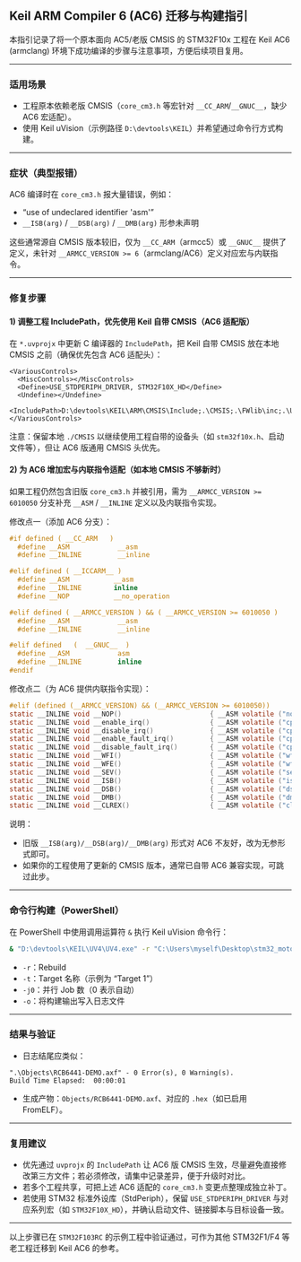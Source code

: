 ## Keil ARM Compiler 6 (AC6) 迁移与构建指引

本指引记录了将一个原本面向 AC5/老版 CMSIS 的 STM32F10x 工程在 Keil AC6 (armclang) 环境下成功编译的步骤与注意事项，方便后续项目复用。

---

### 适用场景
- 工程原本依赖老版 CMSIS（`core_cm3.h` 等宏针对 `__CC_ARM`/`__GNUC__`，缺少 AC6 宏适配）。
- 使用 Keil uVision（示例路径 `D:\devtools\KEIL`）并希望通过命令行方式构建。

---

### 症状（典型报错）
AC6 编译时在 `core_cm3.h` 报大量错误，例如：
- “use of undeclared identifier 'asm'”
- `__ISB(arg)` / `__DSB(arg)` / `__DMB(arg)` 形参未声明

这些通常源自 CMSIS 版本较旧，仅为 `__CC_ARM`（armcc5）或 `__GNUC__` 提供了定义，未针对 `__ARMCC_VERSION >= 6`（armclang/AC6）定义对应宏与内联指令。

---

### 修复步骤

#### 1) 调整工程 IncludePath，优先使用 Keil 自带 CMSIS（AC6 适配版）
在 `*.uvprojx` 中更新 C 编译器的 `IncludePath`，把 Keil 自带 CMSIS 放在本地 CMSIS 之前（确保优先包含 AC6 适配头）：
```338:345:RCB6406_6412之应用-IO应用_电机驱动/RCB6406_6412-DEMO.uvprojx
<VariousControls>
  <MiscControls></MiscControls>
  <Define>USE_STDPERIPH_DRIVER, STM32F10X_HD</Define>
  <Undefine></Undefine>
  <IncludePath>D:\devtools\KEIL\ARM\CMSIS\Include;.\CMSIS;.\FWlib\inc;.\USER;.\USER\inc</IncludePath>
</VariousControls>
```
注意：保留本地 `./CMSIS` 以继续使用工程自带的设备头（如 `stm32f10x.h`、启动文件等），但让 AC6 版通用 CMSIS 头优先。

#### 2) 为 AC6 增加宏与内联指令适配（如本地 CMSIS 不够新时）
如果工程仍然包含旧版 `core_cm3.h` 并被引用，需为 `__ARMCC_VERSION >= 6010050` 分支补充 `__ASM` / `__INLINE` 定义以及内联指令实现。

修改点一（添加 AC6 分支）：
```290:305:RCB6406_6412之应用-IO应用_电机驱动/CMSIS/core_cm3.h
#if defined ( __CC_ARM   )
  #define __ASM            __asm
  #define __INLINE         __inline

#elif defined ( __ICCARM__ )
  #define __ASM           __asm
  #define __INLINE        inline
  #define __NOP           __no_operation

#elif defined ( __ARMCC_VERSION ) && ( __ARMCC_VERSION >= 6010050 )
  #define __ASM            __asm
  #define __INLINE         __inline

#elif defined   (  __GNUC__  )
  #define __ASM            asm
  #define __INLINE         inline
#endif
```

修改点二（为 AC6 提供内联指令实现）：
```776:793:RCB6406_6412之应用-IO应用_电机驱动/CMSIS/core_cm3.h
#elif (defined (__ARMCC_VERSION) && (__ARMCC_VERSION >= 6010050))
static __INLINE void __NOP()                      { __ASM volatile ("nop"); }
static __INLINE void __enable_irq()               { __ASM volatile ("cpsie i"); }
static __INLINE void __disable_irq()              { __ASM volatile ("cpsid i"); }
static __INLINE void __enable_fault_irq()         { __ASM volatile ("cpsie f"); }
static __INLINE void __disable_fault_irq()        { __ASM volatile ("cpsid f"); }
static __INLINE void __WFI()                      { __ASM volatile ("wfi");   }
static __INLINE void __WFE()                      { __ASM volatile ("wfe");   }
static __INLINE void __SEV()                      { __ASM volatile ("sev");   }
static __INLINE void __ISB()                      { __ASM volatile ("isb");   }
static __INLINE void __DSB()                      { __ASM volatile ("dsb");   }
static __INLINE void __DMB()                      { __ASM volatile ("dmb");   }
static __INLINE void __CLREX()                    { __ASM volatile ("clrex"); }
```

说明：
- 旧版 `__ISB(arg)/__DSB(arg)/__DMB(arg)` 形式对 AC6 不友好，改为无参形式即可。
- 如果你的工程使用了更新的 CMSIS 版本，通常已自带 AC6 兼容实现，可跳过此步。

---

### 命令行构建（PowerShell）
在 PowerShell 中使用调用运算符 `&` 执行 Keil uVision 命令行：
```bash
& "D:\devtools\KEIL\UV4\UV4.exe" -r "C:\Users\myself\Desktop\stm32_motor\RCB6406_6412之应用-IO应用_电机驱动\RCB6406_6412-DEMO.uvprojx" -t "Target 1" -j0 -o "C:\Users\myself\Desktop\stm32_motor\build.log"
```
- `-r`：Rebuild
- `-t`：Target 名称（示例为 “Target 1”）
- `-j0`：并行 Job 数（0 表示自动）
- `-o`：将构建输出写入日志文件

---

### 结果与验证
- 日志结尾应类似：
```1:35:build.log
".\Objects\RCB6441-DEMO.axf" - 0 Error(s), 0 Warning(s).
Build Time Elapsed:  00:00:01
```
- 生成产物：`Objects/RCB6441-DEMO.axf`、对应的 `.hex`（如已启用 FromELF）。

---

### 复用建议
- 优先通过 `uvprojx` 的 `IncludePath` 让 AC6 版 CMSIS 生效，尽量避免直接修改第三方文件；若必须修改，请集中记录差异，便于升级时对比。
- 若多个工程共享，可把上述 AC6 适配的 `core_cm3.h` 变更点整理成独立补丁。
- 若使用 STM32 标准外设库（StdPeriph），保留 `USE_STDPERIPH_DRIVER` 与对应系列宏（如 `STM32F10X_HD`），并确认启动文件、链接脚本与目标设备一致。

---

以上步骤已在 `STM32F103RC` 的示例工程中验证通过，可作为其他 STM32F1/F4 等老工程迁移到 Keil AC6 的参考。